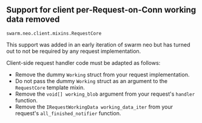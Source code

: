 ## Support for client per-Request-on-Conn working data removed

`swarm.neo.client.mixins.RequestCore`

This support was added in an early iteration of swarm neo but has turned out to
not be required by any request implementation.

Client-side request handler code must be adapted as follows:
* Remove the dummy `Working` struct from your request implementation.
* Do not pass the dummy `Working` struct as an argument to the `RequestCore`
  template mixin.
* Remove the `void[] working_blob` argument from your request's `handler`
  function.
* Remove the `IRequestWorkingData working_data_iter` from your request's
  `all_finished_notifier` function.

